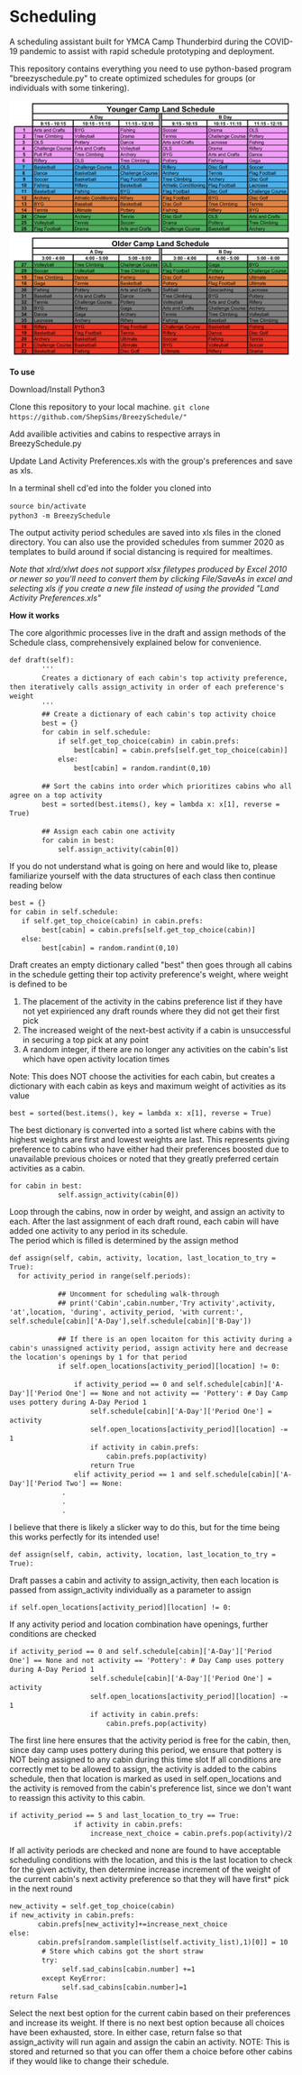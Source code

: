 # Scheduling

A scheduling assistant built for YMCA Camp Thunderbird during the COVID-19 pandemic to assist with rapid schedule prototyping and deployment.

This repository contains everything you need to use python-based program "breezyschedule.py" to create optimized schedules for groups (or individuals with some tinkering).

![Example](Schedules/Example.png)

**To use**

Download/Install Python3

Clone this repository to your local machine.
```git clone https://github.com/ShepSims/BreezySchedule/"```

Add availible activities and cabins to respective arrays in BreezySchedule.py

Update Land Activity Preferences.xls with the group's preferences and save as xls.  

In a terminal shell cd'ed into the folder you cloned into

```source bin/activate``` <br>
```python3 -m BreezySchedule```<br>

The output activity period schedules are saved into xls files in the cloned directory.  You can also use the provided schedules from summer 2020 as templates to build around if social distancing is required for mealtimes.


*Note that xlrd/xlwt does not support xlsx filetypes produced by Excel 2010 or newer so you'll need to convert them by clicking File/SaveAs in excel and selecting xls if you create a new file instead of using the provided "Land Activity Preferences.xls"*

**How it works**

The core algorithmic processes live in the draft and assign methods of the Schedule class, comprehensively explained below for convenience.  


```
def draft(self):
        '''
        Creates a dictionary of each cabin's top activity preference, then iteratively calls assign_activity in order of each preference's weight 
        '''
        ## Create a dictionary of each cabin's top activity choice
        best = {}
        for cabin in self.schedule:
            if self.get_top_choice(cabin) in cabin.prefs:
                best[cabin] = cabin.prefs[self.get_top_choice(cabin)]
            else:
                best[cabin] = random.randint(0,10)

        ## Sort the cabins into order which prioritizes cabins who all agree on a top activity
        best = sorted(best.items(), key = lambda x: x[1], reverse = True)

        ## Assign each cabin one activity
        for cabin in best:
            self.assign_activity(cabin[0])
```
If you do not understand what is going on here and would like to, please familiarize yourself with the data structures of each class then continue reading below
```
best = {}
for cabin in self.schedule:
   if self.get_top_choice(cabin) in cabin.prefs:
        best[cabin] = cabin.prefs[self.get_top_choice(cabin)]
   else:
        best[cabin] = random.randint(0,10)
```
Draft creates an empty dictionary called "best" then goes through all cabins in the schedule getting their top activity preference's weight, where weight is defined to be 
  1.  The placement of the activity in the cabins preference list if they have not yet expirienced any draft rounds where they did not get their first pick
  2.  The increased weight of the next-best activity if a cabin is unsuccessful in securing a top pick at any point
  3.  A random integer, if there are no longer any activities on the cabin's list which have open activity location times
  
Note:  This does NOT choose the activities for each cabin, but creates a dictionary with each cabin as keys and maximum weight of activities as its value
  
```
best = sorted(best.items(), key = lambda x: x[1], reverse = True)
```
The best dictionary is converted into a sorted list where cabins with the highest weights are first and lowest weights are last.  This represents giving preference 
to cabins who have either had their preferences boosted due to unavailable previous choices or noted that they greatly preferred certain activities as a cabin.

```
for cabin in best:
            self.assign_activity(cabin[0])
```
Loop through the cabins, now in order by weight, and assign an activity to each.
After the last assignment of each draft round, each cabin will have added one activity to any period in its schedule.  
The period which is filled is determined by the assign method
  
```
def assign(self, cabin, activity, location, last_location_to_try = True):
  for activity_period in range(self.periods):

            ## Uncomment for scheduling walk-through
            ## print('Cabin',cabin.number,'Try activity',activity, 'at',location, 'during', activity_period, 'with current:', self.schedule[cabin]['A-Day'],self.schedule[cabin]['B-Day'])
            
            ## If there is an open locaiton for this activity during a cabin's unassigned activity period, assign activity here and decrease the location's openings by 1 for that period
            if self.open_locations[activity_period][location] != 0:
                
                if activity_period == 0 and self.schedule[cabin]['A-Day']['Period One'] == None and not activity == 'Pottery': # Day Camp uses pottery during A-Day Period 1
                    self.schedule[cabin]['A-Day']['Period One'] = activity
                    self.open_locations[activity_period][location] -= 1
                    if activity in cabin.prefs:
                        cabin.prefs.pop(activity)
                    return True
                elif activity_period == 1 and self.schedule[cabin]['A-Day']['Period Two'] == None:
             .
             .
             .
```
I believe that there is likely a slicker way to do this, but for the time being this works perfectly for its intended use!
```
def assign(self, cabin, activity, location, last_location_to_try = True):
```
Draft passes a cabin and activity to assign_activity, then each location is passed from assign_activity individually as a parameter to assign  
```
if self.open_locations[activity_period][location] != 0:
```
If any activity period and location combination have openings, further conditions are checked
```
if activity_period == 0 and self.schedule[cabin]['A-Day']['Period One'] == None and not activity == 'Pottery': # Day Camp uses pottery during A-Day Period 1
                    self.schedule[cabin]['A-Day']['Period One'] = activity
                    self.open_locations[activity_period][location] -= 1
                    if activity in cabin.prefs:
                        cabin.prefs.pop(activity)
```
The first line here ensures that the activity period is free for the cabin, then, since day camp uses pottery during this period, we ensure that pottery is NOT being assigned to any cabin during this time slot
If all conditions are correctly met to be allowed to assign, the activity is added to the cabins schedule, then that location is marked as used in self.open_locations and the activity is removed from the cabin's preference list, since we don't want to reassign this activity to this cabin.
```
if activity_period == 5 and last_location_to_try == True:
                if activity in cabin.prefs:
                    increase_next_choice = cabin.prefs.pop(activity)/2
```
If all activity periods are checked and none are found to have acceptable scheduling conditions with the location, and this is the last location to check for the given activity, then determine increase increment of the weight of the current cabin's next activity preference so that they will have first* pick in the next round
```
new_activity = self.get_top_choice(cabin)
if new_activity in cabin.prefs:
       cabin.prefs[new_activity]+=increase_next_choice
else:
       cabin.prefs[random.sample(list(self.activity_list),1)[0]] = 10
        # Store which cabins got the short straw
        try:
             self.sad_cabins[cabin.number] +=1
        except KeyError:
             self.sad_cabins[cabin.number]=1
return False         
```
Select the next best option for the current cabin based on their preferences and increase its weight.  If there is no next best option because all choices have been exhausted, store. In either case, return false so that assign_activity will run again and assign the cabin an activity. 
NOTE: This is stored and returned so that you can offer them a choice before other cabins if they would like to change their schedule.

                   
